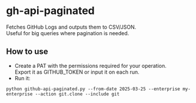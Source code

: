 # gh-api-paginated
Fetches GitHub Logs and outputs them to CSV/JSON.  
Useful for big queries where pagination is needed.

## How to use
- Create a PAT with the permissions required for your operation.  
Export it as GITHUB_TOKEN or input it on each run.  
- Run it: 
```
python github-api-paginated.py --from-date 2025-03-25 --enterprise my-enterprise --action git.clone --include git
```

